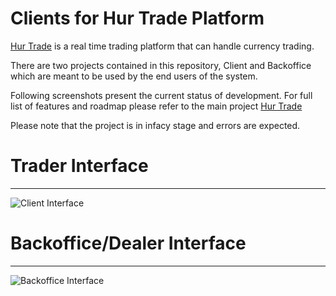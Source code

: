 # Clients for Hur Trade Platform

[Hur Trade](https://github.com/faisalthaheem/hurtrade) is a real time trading platform that can handle currency trading.

There are two projects contained in this repository, Client and Backoffice which are meant to be used by the end users of the system.

Following screenshots present the current status of development. For full list of features and roadmap please refer to the main project [Hur Trade](https://github.com/faisalthaheem/hurtrade)

Please note that the project is in infacy stage and errors are expected.

# Trader Interface
---
![Client Interface](http://i.imgur.com/AdXj8wn.png)

# Backoffice/Dealer Interface
---
![Backoffice Interface](http://i.imgur.com/HX3LTCO.png)
